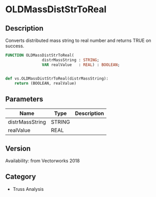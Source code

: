 # OLDMassDistStrToReal

## Description
Converts distributed mass string to real number and returns TRUE on success.

```pascal
FUNCTION OLDMassDistStrToReal(
				distrMassString : STRING;
				VAR realValue   : REAL) : BOOLEAN;
```

```python

def vs.OLDMassDistStrToReal(distrMassString):
    return (BOOLEAN, realValue)
```

## Parameters
|Name|Type|Description|
|---|---|---|
|distrMassString|STRING||
|realValue|REAL||

## Version
Availability: from Vectorworks 2018
## Category
* Truss Analysis

